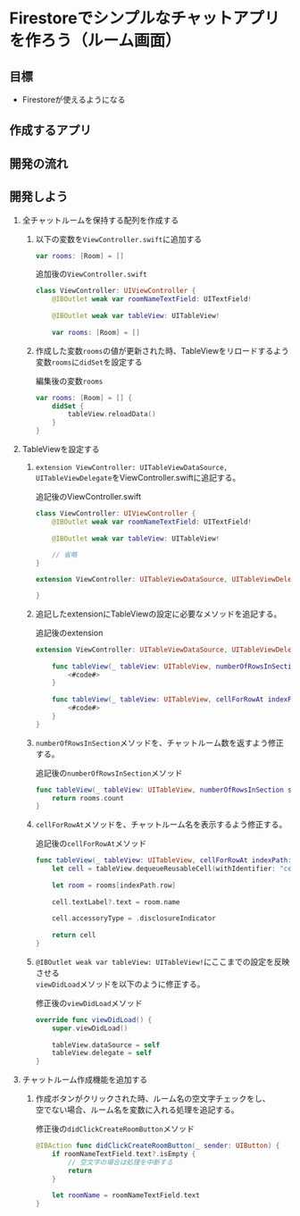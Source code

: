 # Firestoreでシンプルなチャットアプリを作ろう（ルーム画面）

## 目標
- Firestoreが使えるようになる

## 作成するアプリ

## 開発の流れ

## 開発しよう
1. 全チャットルームを保持する配列を作成する

	1. 以下の変数を```ViewController.swift```に追加する

		```swift
		var rooms: [Room] = []
		```

		追加後の```ViewController.swift```

		```swift
		class ViewController: UIViewController {
			@IBOutlet weak var roomNameTextField: UITextField!
			
			@IBOutlet weak var tableView: UITableView!
			
			var rooms: [Room] = []
		```

	2. 作成した変数`rooms`の値が更新された時、TableViewをリロードするよう変数`rooms`に`didSet`を設定する

		編集後の変数`rooms`

		```swift
		var rooms: [Room] = [] {
			didSet {
				tableView.reloadData()
			}
		}
		```

2. TableViewを設定する

	1. `extension ViewController: UITableViewDataSource, UITableViewDelegate`をViewController.swiftに追記する。

		追記後のViewController.swift

		```swift
		class ViewController: UIViewController {
			@IBOutlet weak var roomNameTextField: UITextField!
			
			@IBOutlet weak var tableView: UITableView!
			
			// 省略
		}

		extension ViewController: UITableViewDataSource, UITableViewDelegate {

		}
		```

	2. 追記したextensionにTableViewの設定に必要なメソッドを追記する。

		追記後のextension

		```swift
		extension ViewController: UITableViewDataSource, UITableViewDelegate {
			
			func tableView(_ tableView: UITableView, numberOfRowsInSection section: Int) -> Int {
				<#code#>
			}
			
			func tableView(_ tableView: UITableView, cellForRowAt indexPath: IndexPath) -> UITableViewCell {
				<#code#>
			}
		}
		```

	3. `numberOfRowsInSection`メソッドを、チャットルーム数を返すよう修正する。

		追記後の`numberOfRowsInSection`メソッド

		```swift
		func tableView(_ tableView: UITableView, numberOfRowsInSection section: Int) -> Int {
			return rooms.count
		}
		```

	4. `cellForRowAt`メソッドを、チャットルーム名を表示するよう修正する。

		追記後の`cellForRowAt`メソッド

		```swift
		func tableView(_ tableView: UITableView, cellForRowAt indexPath: IndexPath) -> UITableViewCell {
			let cell = tableView.dequeueReusableCell(withIdentifier: "cell", for: indexPath)
			
			let room = rooms[indexPath.row]
			
			cell.textLabel?.text = room.name
			
			cell.accessoryType = .disclosureIndicator
			
			return cell
		}
		```

	5. `@IBOutlet weak var tableView: UITableView!`にここまでの設定を反映させる  
	`viewDidLoad`メソッドを以下のように修正する。

		修正後の`viewDidLoad`メソッド

		```swift
		override func viewDidLoad() {
			super.viewDidLoad()
			
			tableView.dataSource = self
			tableView.delegate = self
		}
		```

3. チャットルーム作成機能を追加する

	1. 作成ボタンがクリックされた時、ルーム名の空文字チェックをし、  
	空でない場合、ルーム名を変数に入れる処理を追記する。

		修正後の`didClickCreateRoomButton`メソッド

		```swift
		@IBAction func didClickCreateRoomButton(_ sender: UIButton) {
			if roomNameTextField.text?.isEmpty {
				// 空文字の場合は処理を中断する
				return
			}
			
			let roomName = roomNameTextField.text
		}
		```